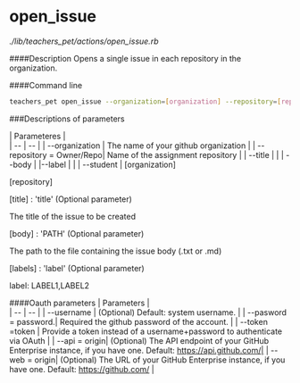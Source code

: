 # open_issue

*./lib/teachers_pet/actions/open_issue.rb*


####Description
Opens a single issue in each repository in the organization.

####Command line
```bash
teachers_pet open_issue --organization=[organization] --repository=[repository] --title=[title] --body=[body] --labels=[labels]
```

###Descriptions of parameters

| Parameteres |  
| -- | -- |
| --organization   | The name of your github organization |
| --repository = Owner/Repo| Name of the assignment repository |
| --title |     |
| --body |
|--label | |
| --student |
[organization] 

[repository]

[title] : 'title' (Optional parameter)

The title of the issue to be created

[body] : 'PATH' (Optional parameter)

The path to the file containing the issue body (.txt or .md)

[labels] : 'label' (Optional parameter)

label: LABEL1,LABEL2

####Oauth parameters
| Parameters |  
| -- | -- |
| --username | (Optional) Default: system username. |
| --pasword = password.| Required the github password of the account. |
| --token =token | Provide a token instead of a username+password to authenticate via OAuth |
| --api = origin| (Optional) The API endpoint of your GitHub Enterprise instance, if you have one. Default: https://api.github.com/|
| --web = origin| (Optional) The URL of your GitHub Enterprise instance, if you have one. Default: https://github.com/ |
